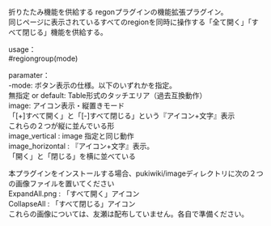 折りたたみ機能を供給する regonプラグインの機能拡張プラグイン。   
同じページに表示されているすべてのregionを同時に操作する「全て開く」「すべて閉じる」機能を供給する。  


usage：   
    #regiongroup(mode)  

paramater：   
-mode: ボタン表示の仕様。以下のいずれかを指定。   
    無指定 or default: Table形式のタッチエリア（過去互換動作）   
    image: アイコン表示・縦置きモード   
    「[+]すべて開く」と「[-]すべて閉じる」という『アイコン+文字』表示   
      これらの２つが縦に並んでいる形   
    image_vertical : image 指定と同じ動作  
    image_horizontal : 『アイコン+文字』表示。  
    「開く」と「閉じる」を横に並べている  

本プラグインをインストールする場合、pukiwiki/imageディレクトリに次の２つの画像ファイルを置いてください  
    ExpandAll.png :	「すべて開く」アイコン  
    CollapseAll : 	「すべて閉じる」アイコン  
これらの画像については、友瀬は配布していません。各自で準備ください。
